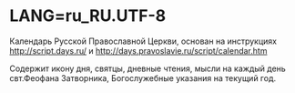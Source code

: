 # LANG=ru_RU.UTF-8

Календарь Русской Православной Церкви,
основан на инструкциях http://script.days.ru/
и http://days.pravoslavie.ru/script/calendar.htm

Содержит икону дня, святцы, дневные чтения,
мысли на каждый день свт.Феофана Затворника,
Богослужебные указания на текущий год.
